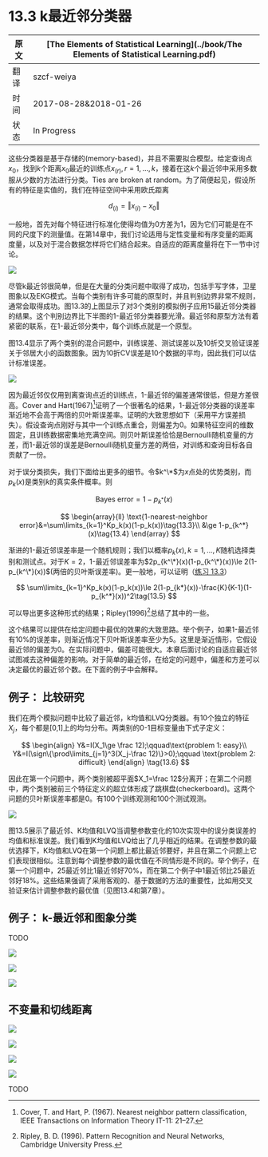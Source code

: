 # 13.3 k最近邻分类器

| 原文   | [The Elements of Statistical Learning](../book/The Elements of Statistical Learning.pdf) |
| ---- | ---------------------------------------- |
| 翻译   | szcf-weiya                               |
| 时间   | 2017-08-28&2018-01-26                               |
|状态 | In Progress|

这些分类器是基于存储的(memory-based)，并且不需要拟合模型。给定查询点$x_0$，找到$k$个距离$x_0$最近的训练点$x_{(r)}, r=1,\ldots,k$，接着在这$k$个最近邻中采用多数服从少数的方法进行分类。Ties are broken at random。为了简便起见，假设所有的特征是实值的，我们在特征空间中采用欧氏距离

$$
d_{(i)} = \Vert x_{(i)} - x_0\Vert \tag{13.1}
$$

一般地，首先对每个特征进行标准化使得均值为0方差为1，因为它们可能是在不同的尺度下的测量值。在第14章中，我们讨论适用与定性变量和有序变量的距离度量，以及对于混合数据怎样将它们结合起来。自适应的距离度量将在下一节中讨论。

![](../img/13/fig13.3.png)

尽管k最近邻很简单，但是在大量的分类问题中取得了成功，包括手写字体，卫星图象以及EKG模式。当每个类别有许多可能的原型时，并且判别边界非常不规则，通常会取得成功。图13.3的上图显示了对3个类别的模拟例子应用15最近邻分类器的结果。这个判别边界比下半图的1-最近邻分类器要光滑。最近邻和原型方法有着紧密的联系，在1-最近邻分类中，每个训练点就是一个原型。

图13.4显示了两个类别的混合问题中，训练误差、测试误差以及10折交叉验证误差关于邻居大小的函数图象。因为10折CV误差是10个数据的平均，因此我们可以估计标准误差。

![](../img/10/fig13.4.png)

因为最近邻仅仅用到离查询点近的训练点，1-最近邻的偏差通常很低，但是方差很高。Cover and Hart(1967)[^1]证明了一个很著名的结果，1-最近邻分类器的误差率渐近地不会高于两倍的贝叶斯误差率。证明的大致思想如下（采用平方误差损失）。假设查询点刚好与其中一个训练点重合，则偏差为0。如果特征空间的维数固定，且训练数据密集地充满空间。则贝叶斯误差恰恰是Bernoulli随机变量的方差，而1-最近邻的误差是Bernoulli随机变量方差的两倍，对训练和查询目标各自贡献了一份。

对于误分类损失，我们下面给出更多的细节。令$k^\*$为$x$点处的优势类别，而$p_k(x)$是类别$k$的真实条件概率。则

$$
\text{Bayes error} = 1-p_{k^*}(x)\tag{13.2}
$$

$$
\begin{array}{ll}
\text{1-nearest-neighbor error}&=\sum\limits_{k=1}^Kp_k(x)(1-p_k(x))\tag{13.3}\\
&\ge 1-p_{k^*}(x)\tag{13.4}
\end{array}
$$

渐进的1-最近邻误差率是一个随机规则；我们以概率$p_k(x),k=1,\ldots,K$随机选择类别和测试点。对于$K=2$，1-最近邻误差率为$2p_{k^\*}(x)(1-p_{k^\*}(x))\le 2(1-p_{k^\*}(x))$(两倍的贝叶斯误差率)。更一般地，可以证明（[练习 13.3](https://github.com/szcf-weiya/ESL-CN/issues/129)）

$$
\sum\limits_{k=1}^Kp_k(x)(1-p_k(x))\le 2(1-p_{k*}(x))-\frac{K}{K-1}(1-p_{k^*}(x))^2\tag{13.5}
$$

可以导出更多这种形式的结果；Ripley(1996)[^2]总结了其中的一些。

这个结果可以提供在给定问题中最优的效果的大致思路。举个例子，如果1-最近邻有$10\%$的误差率，则渐近情况下贝叶斯误差率至少为$5%$。这里是渐近情形，它假设最近邻的偏差为0。在实际问题中，偏差可能很大。本章后面讨论的自适应最近邻试图减去这种偏差的影响。对于简单的最近邻，在给定的问题中，偏差和方差可以决定最优的最近邻个数。在下面的例子中会解释。

## 例子： 比较研究

我们在两个模拟问题中比较了最近邻，k均值和LVQ分类器。有10个独立的特征$X_j$，每个都是[0,1]上的均匀分布。两类别的0-1目标变量由下式子定义：

$$
\begin{align}
Y&=I(X_1\ge \frac 12);\qquad\text{problem 1: easy}\\
Y&=I(\sign\{\prod\limits_{j=1}^3(X_j-\frac 12)\}>0);\qquad \text{problem 2: difficult}
\end{align}
\tag{13.6}
$$

因此在第一个问题中，两个类别被超平面$X_1=\frac 12$分离开；在第二个问题中，两个类别被前三个特征定义的超立体形成了跳棋盘(checkerboard)。这两个问题的贝叶斯误差率都是0。有100个训练观测和100个测试观测。

![](../img/13/fig13.5.png)

图13.5展示了最近邻、K均值和LVQ当调整参数变化的10次实现中的误分类误差的均值和标准误差。我们看到K均值和LVQ给出了几乎相近的结果。在调整参数的最优选择下，K均值和LVQ在第一个问题上都比最近邻要好，并且在第二个问题上它们表现很相似。注意到每个调整参数的最优值在不同情形是不同的。举个例子，在第一个问题中，25最近邻比1最近邻好70%，而在第二个例子中1最近邻比25最近邻好18%。这些结果强调了采用客观的、基于数据的方法的重要性，比如用交叉验证来估计调整参数的最优值（见图13.4和第7章）。



## 例子： k-最近邻和图象分类

TODO

![](../img/13/fig13.6.png)


![](../img/13/fig13.7.png)

![](../img/13/fig13.8.png)

## 不变量和切线距离

![](../img/13/fig13.9.png)

![](../img/13/fig13.10.png)

![](../img/13/fig13.11.png)

![](../img/13/tab13.1.png)

TODO

[^1]: Cover, T. and Hart, P. (1967). Nearest neighbor pattern classification, IEEE Transactions on Information Theory IT-11: 21–27.
[^2]: Ripley, B. D. (1996). Pattern Recognition and Neural Networks, Cambridge University Press.

